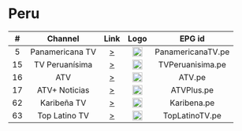<h1>Peru</h1>

| #    | Channel        | Link  | Logo | EPG id |
|:----:|:--------------:|:-----:|:----:|:------:|
| 5 | Panamericana TV | [>](https://cdnhd.iblups.com/hls/ptv2.m3u8) | <img height="20" src="https://upload.wikimedia.org/wikipedia/commons/2/26/Panamericana_tv_2009.png"/> | PanamericanaTV.pe |
| 15 | TV Peruanísima | [>](http://k4.usastreams.com/TVperuanisima/TVperuanisima/playlist.m3u8) | <img height="20" src="https://image.roku.com/developer_channels/prod/d57e292824b51dd92cde663da09ad781693341f8400402e1a9027b47cbbc0be6.png"/> | TVPeruanisima.pe |
| 16 | ATV | [>](https://dysmuyxh5vstv.cloudfront.net/hls/live.m3u8) | <img height="20" src="https://upload.wikimedia.org/wikipedia/commons/thumb/9/9d/ATV_%28Peru%29_-_2018_logo.png/200px-ATV_%28Peru%29_-_2018_logo.png"/> | ATV.pe |
| 17 | ATV+ Noticias   | [>](https://dysmuyxh5vstv.cloudfront.net/hls/atv2.m3u8) | <img height="20" src="https://upload.wikimedia.org/wikipedia/commons/f/f4/Atv_noticias_logo.png"/> | ATVPlus.pe |
| 62 | Karibeña TV   | [>](https://cu.onliv3.com/livevd/user1.m3u8) | <img height="20" src="https://i.pinimg.com/280x280_RS/11/85/b6/1185b667fe3f80d7072359d7ce7ce52d.jpg"/> | Karibena.pe |
| 63 | Top Latino TV   | [>](https://5cefcbf58ba2e.streamlock.net:543/tltvweb/latintv.stream/playlist.m3u8) | <img height="20" src="https://static.mytuner.mobi/media/tvos_radios/fTmfsKeREm.png"/> | TopLatinoTV.pe |
